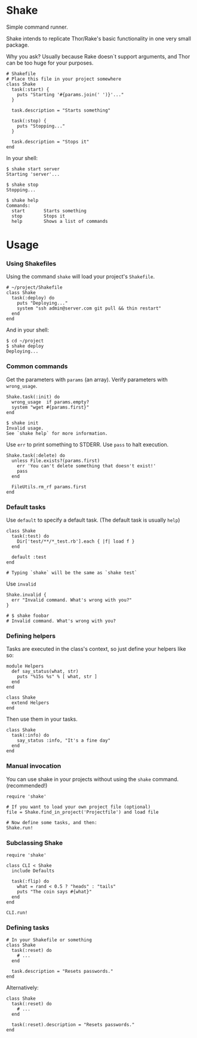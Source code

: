 Shake
=====

Simple command runner.

Shake intends to replicate Thor/Rake's basic functionality in one very small package.

Why you ask? Usually because Rake doesn`t support arguments, and Thor can be too huge for your purposes.

    # Shakefile
    # Place this file in your project somewhere
    class Shake
      task(:start) {
        puts "Starting '#{params.join(' ')}'..."
      }

      task.description = "Starts something"

      task(:stop) {
        puts "Stopping..."
      }

      task.description = "Stops it"
    end

In your shell:

    $ shake start server
    Starting 'server'...

    $ shake stop
    Stopping...

    $ shake help
    Commands:
      start       Starts something
      stop        Stops it
      help        Shows a list of commands

Usage
=====

### Using Shakefiles

Using the command `shake` will load your project's `Shakefile`.

    # ~/project/Shakefile
    class Shake
      task(:deploy) do
        puts "Deploying..."
        system "ssh admin@server.com git pull && thin restart"
      end
    end

And in your shell:

    $ cd ~/project
    $ shake deploy
    Deploying...

### Common commands

Get the parameters with `params` (an array). Verify parameters with `wrong_usage`.

    Shake.task(:init) do
      wrong_usage  if params.empty?
      system "wget #{params.first}"
    end

    $ shake init
    Invalid usage.
    See `shake help` for more information.

Use `err` to print something to STDERR. Use `pass` to halt execution.

    Shake.task(:delete) do
      unless File.exists?(params.first)
        err 'You can't delete something that doesn't exist!'
        pass
      end

      FileUtils.rm_rf params.first
    end

### Default tasks

Use `default` to specify a default task. (The default task is usually `help`)

    class Shake
      task(:test) do
        Dir['test/**/*_test.rb'].each { |f| load f }
      end

      default :test
    end

    # Typing `shake` will be the same as `shake test`

Use `invalid`

    Shake.invalid {
      err "Invalid command. What's wrong with you?"
    }

    # $ shake foobar
    # Invalid command. What's wrong with you?

### Defining helpers

Tasks are executed in the class's context, so just define your helpers like so:

    module Helpers
      def say_status(what, str)
        puts "%15s %s" % [ what, str ]
      end
    end

    class Shake
      extend Helpers
    end

Then use them in your tasks.

    class Shake
      task(:info) do
        say_status :info, "It's a fine day"
      end
    end

### Manual invocation

You can use shake in your projects without using the `shake` command. (recommended!)

    require 'shake'

    # If you want to load your own project file (optional)
    file = Shake.find_in_project('Projectfile') and load file

    # Now define some tasks, and then:
    Shake.run!

### Subclassing Shake

    require 'shake'

    class CLI < Shake
      include Defaults

      task(:flip) do
        what = rand < 0.5 ? "heads" : "tails"
        puts "The coin says #{what}"
      end
    end

    CLI.run!

### Defining tasks

    # In your Shakefile or something
    class Shake
      task(:reset) do
        # ...
      end

      task.description = "Resets passwords."
    end

Alternatively:

    class Shake
      task(:reset) do
        # ...
      end

      task(:reset).description = "Resets passwords."
    end

